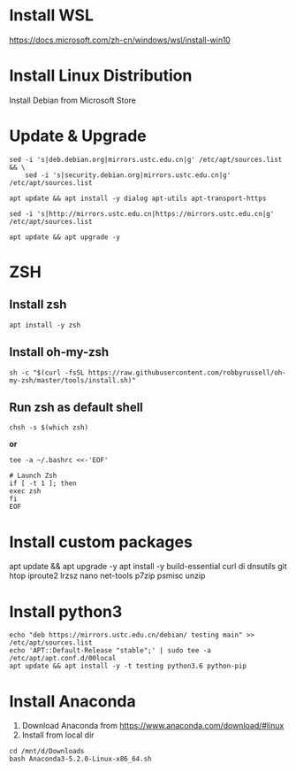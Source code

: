 # Install WSL
https://docs.microsoft.com/zh-cn/windows/wsl/install-win10

# Install Linux Distribution
Install Debian from Microsoft Store

# Update & Upgrade
```
sed -i 's|deb.debian.org|mirrors.ustc.edu.cn|g' /etc/apt/sources.list && \
    sed -i 's|security.debian.org|mirrors.ustc.edu.cn|g' /etc/apt/sources.list

apt update && apt install -y dialog apt-utils apt-transport-https

sed -i 's|http://mirrors.ustc.edu.cn|https://mirrors.ustc.edu.cn|g' /etc/apt/sources.list

apt update && apt upgrade -y
```

# ZSH
## Install zsh
`apt install -y zsh`

## Install oh-my-zsh
`sh -c "$(curl -fsSL https://raw.githubusercontent.com/robbyrussell/oh-my-zsh/master/tools/install.sh)"`

## Run zsh as default shell
`chsh -s $(which zsh)`

**or**  
```
tee -a ~/.bashrc <<-'EOF'

# Launch Zsh 
if [ -t 1 ]; then 
exec zsh 
fi
EOF
```

# Install custom packages
apt update && apt upgrade -y
apt install -y build-essential curl di dnsutils git htop iproute2 lrzsz nano net-tools p7zip psmisc unzip

# Install python3
```
echo "deb https://mirrors.ustc.edu.cn/debian/ testing main" >> /etc/apt/sources.list
echo 'APT::Default-Release "stable";' | sudo tee -a /etc/apt/apt.conf.d/00local
apt update && apt install -y -t testing python3.6 python-pip
```

# Install Anaconda
1. Download Anaconda from https://www.anaconda.com/download/#linux
2. Install from local dir
```
cd /mnt/d/Downloads
bash Anaconda3-5.2.0-Linux-x86_64.sh
```
